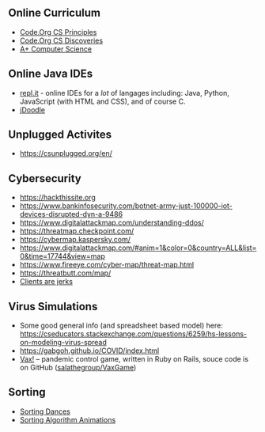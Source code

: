 ## Online Curriculum
* [Code.Org CS Principles](https://studio.code.org/courses/csp-2018)
* [Code.Org CS Discoveries](https://studio.code.org/courses/csd-2019)
* [A+ Computer Science](https://www.apluscompsci.com/)

## Online Java IDEs
* [repl.it](https://repl.it) - online IDEs for a *lot* of langages including: Java, Python, JavaScript (with HTML and CSS), and of course C.
* [jDoodle](https://www.jdoodle.com/online-java-compiler/)

## Unplugged Activites
* https://csunplugged.org/en/

## Cybersecurity
* https://hackthissite.org
* https://www.bankinfosecurity.com/botnet-army-just-100000-iot-devices-disrupted-dyn-a-9486
* https://www.digitalattackmap.com/understanding-ddos/
* https://threatmap.checkpoint.com/
* https://cybermap.kaspersky.com/
* https://www.digitalattackmap.com/#anim=1&color=0&country=ALL&list=0&time=17744&view=map
* https://www.fireeye.com/cyber-map/threat-map.html
* https://threatbutt.com/map/
* [Clients are jerks](https://caitiem.com/2015/06/23/clients-are-jerks-aka-how-halo-4-dosed-the-services-at-launch-how-we-survived/)

## Virus Simulations
* Some good general info (and spreadsheet based model) here: https://cseducators.stackexchange.com/questions/6259/hs-lessons-on-modeling-virus-spread
* https://gabgoh.github.io/COVID/index.html
* [Vax!](https://vax.herokuapp.com) – pandemic control game, written in Ruby on Rails, souce code is on GitHub ([salathegroup/VaxGame](https://github.com/salathegroup/VaxGame))

## Sorting
* [Sorting Dances](https://www.youtube.com/user/AlgoRythmics)
* [Sorting Algorithm Animations](https://toptal.com/developers/sorting-algorithms)
